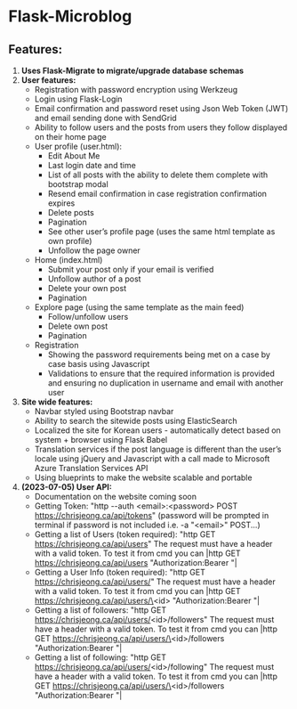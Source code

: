 # Flask-Microblog

## Features:
1. **Uses Flask-Migrate to migrate/upgrade database schemas** 
2. **User features:**
   *    Registration with password encryption using Werkzeug 
   *    Login using Flask-Login
   *    Email confirmation and password reset using Json Web Token (JWT) and email sending done with SendGrid
   *    Ability to follow users and the posts from users they follow displayed on their home page
   *    User profile (user.html):
        *    Edit About Me
        *    Last login date and time
        *    List of all posts with the ability to delete them complete with bootstrap modal
        *    Resend email confirmation in case registration confirmation expires
        *    Delete posts
        *    Pagination
        *    See other user’s profile page (uses the same html template as own profile)
        *    Unfollow the page owner
   *    Home (index.html)
        *    Submit your post only if your email is verified
        *    Unfollow author of a post
        *    Delete your own post
        *    Pagination
   *    Explore page (using the same template as the main feed)
        *    Follow/unfollow users
        *    Delete own post
        *    Pagination
   *    Registration
        *    Showing the password requirements being met on a case by case basis using Javascript
        *    Validations to ensure that the required information is provided and ensuring no duplication in username and email with another user
3. **Site wide features:**
   *    Navbar styled using Bootstrap navbar
   *    Ability to search the sitewide posts using ElasticSearch
   *    Localized the site for Korean users - automatically detect based on system + browser using Flask Babel
   *    Translation services if the post language is different than the user’s locale using jQuery and Javascript with a call made to Microsoft Azure Translation Services API
   *    Using blueprints to make the website scalable and portable
4. **(2023-07-05) User API:**
   *    Documentation on the website coming soon
   *    Getting Token: "http --auth \<email\>:\<password\> POST https://chrisjeong.ca/api/tokens" (password will be prompted in terminal if password is not included i.e. -a "\<email\>" POST...)
   *    Getting a list of Users (token required): "http GET https://chrisjeong.ca/api/users" The request must have a header with a valid token. To test it from cmd you can |http GET https://chrisjeong.ca/api/users "Authorization:Bearer <token code>"|
   *    Getting a User Info (token required): "http GET https://chrisjeong.ca/api/users/<id>" The request must have a header with a valid token. To test it from cmd you can |http GET https://chrisjeong.ca/api/users/\<id\> "Authorization:Bearer <token code>"|
   *    Getting a list of followers: "http GET https://chrisjeong.ca/api/users/<id\>/followers" The request must have a header with a valid token. To test it from cmd you can |http GET https://chrisjeong.ca/api/users/\<id\>/followers "Authorization:Bearer <token code>"|
   *    Getting a list of following: "http GET https://chrisjeong.ca/api/users/<id\>/following" The request must have a header with a valid token. To test it from cmd you can |http GET https://chrisjeong.ca/api/users/\<id\>/followers "Authorization:Bearer <token code>"|
